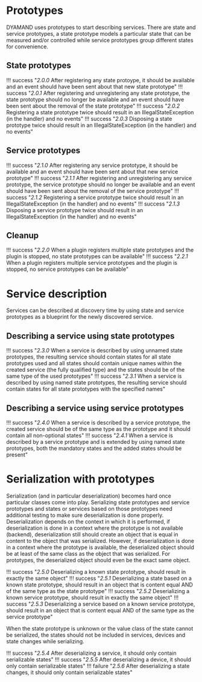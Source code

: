 # Prototypes

DYAMAND uses prototypes to start describing services. There are state and service prototypes, a state prototype models a particular state that can be measured and/or controlled while service prototypes group different states for convenience.

## State prototypes

!!! success "_2.0.0_ After registering any state protoype, it should be available and an event should have been sent about that new state prototype"
!!! success "_2.0.1_ After registering and unregistering any state prototype, the state prototype should no longer be available and an event should have been sent about the removal of the state prototype"
!!! success "_2.0.2_ Registering a state prototype twice should result in an IllegalStateException (in the handler) and no events"
!!! success "_2.0.3_ Disposing a state prototype twice should result in an IllegalStateException (in the handler) and no events"

## Service prototypes

!!! success "_2.1.0_ After registering any service prototype, it should be available and an event should have been sent about that new service prototype"
!!! success "_2.1.1_ After registering and unregistering any service prototype, the service prototype should no longer be available and an event should have been sent about the removal of the service prototype"
!!! success "_2.1.2_ Registering a service prototype twice should result in an IllegalStateException (in the handler) and no events"
!!! success "_2.1.3_ Disposing a service prototype twice should result in an IllegalStateException (in the handler) and no events"

## Cleanup

!!! success "_2.2.0_ When a plugin registers multiple state prototypes and the plugin is stopped, no state prototypes can be available"
!!! success "_2.2.1_ When a plugin registers multiple service prototypes and the plugin is stopped, no service prototypes can be available"

# Service description

Services can be described at discovery time by using state and service prototypes as a blueprint for the newly discovered service.

## Describing a service using state prototypes

!!! success "_2.3.0_ When a service is described by using unnamed state prototypes, the resulting service should contain states for all state prototypes used and all states should contain unique names within the created service (the fully qualified type) and the states should be of the same type of the used prototypes"
!!! success "_2.3.1_ When a service is described by using named state prototypes, the resulting service should contain states for all state prototypes with the specified names"

## Describing a service using service prototypes

!!! success "_2.4.0_ When a service is described by a service prototype, the created service should be of the same type as the prototype and it should contain all non-optional states"
!!! success "_2.4.1_ When a service is described by a service prototype and is extended by using named state prototypes, both the mandatory states and the added states should be present"

# Serialization with prototypes

Serialization (and in particular deserialization) becomes hard once particular classes come into play. Serializing state prototypes and service prototypes and states or services based on those prototypes need additional testing to make sure deserialization is done properly. Deserialization depends on the context in which it is performed, if deserialization is done in a context where the prototype is not available (backend), deserialization still should create an object that is equal in content to the object that was serialized. However, if deserialization is done in a context where the prototype is available, the deserialized object should be at least of the same class as the object that was serialized. For prototypes, the deserialized object should even be the exact same object.

!!! success "_2.5.0_ Deserializing a known state prototype, should result in exactly the same object"
!!! success "_2.5.1_ Deserializing a state based on a known state prototype, should result in an object that is content equal AND of the same type as the state prototype"
!!! success "_2.5.2_ Deserializing a known service prototype, should result in exactly the same object"
!!! success "_2.5.3_ Deserializing a service based on a known service prototype, should result in an object that is content equal AND of the same type as the service prototype"

When the state prototype is unknown or the value class of the state cannot be serialized, the states should not be included in services, devices and state changes while serializing.

!!! success "_2.5.4_ After deserializing a service, it should only contain serializable states"
!!! success "_2.5.5_ After deserializing a device, it should only contain serializable states"
!!! failure "_2.5.6_ After deserializing a state changes, it should only contain serializable states"

